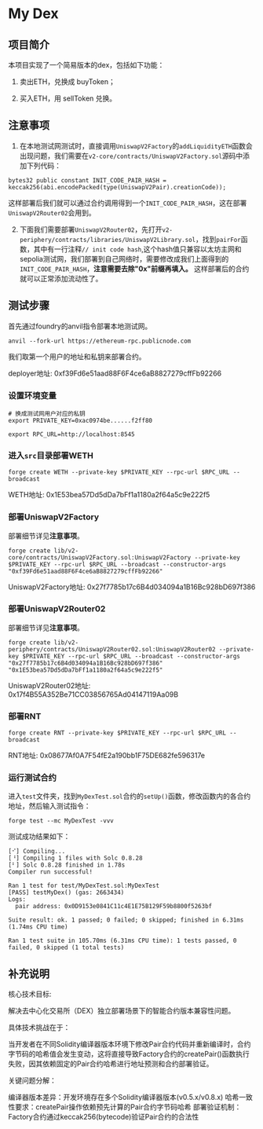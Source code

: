 # My Dex

## 项目简介

本项目实现了一个简易版本的dex，包括如下功能：

1. 卖出ETH，兑换成 buyToken；

2. 买入ETH，用 sellToken 兑换。

## 注意事项

1. 在本地测试网测试时，直接调用`UniswapV2Factory`的`addLiquidityETH`函数会出现问题，我们需要在`v2-core/contracts/UniswapV2Factory.sol`源码中添加下列代码：

```solidity
bytes32 public constant INIT_CODE_PAIR_HASH = keccak256(abi.encodePacked(type(UniswapV2Pair).creationCode));
```

这样部署后我们就可以通过合约调用得到一个`INIT_CODE_PAIR_HASH`，这在部署`UniswapV2Router02`会用到。

2. 下面我们需要部署`UniswapV2Router02`，先打开`v2-periphery/contracts/libraries/UniswapV2Library.sol`，找到`pairFor`函数，其中有一行注释`// init code hash`,这个hash值只兼容以太坊主网和sepolia测试网，我们部署到自己网络时，需要修改成我们上面得到的`INIT_CODE_PAIR_HASH`，**注意需要去除"0x"前缀再填入。** 这样部署后的合约就可以正常添加流动性了。

## 测试步骤

首先通过foundry的anvil指令部署本地测试网。

```shell
anvil --fork-url https://ethereum-rpc.publicnode.com
```

我们取第一个用户的地址和私钥来部署合约。

deployer地址: 0xf39Fd6e51aad88F6F4ce6aB8827279cffFb92266

### 设置环境变量

```shell
# 换成测试网用户对应的私钥
export PRIVATE_KEY=0xac0974be......f2ff80
```

```shell
export RPC_URL=http://localhost:8545
```

### 进入`src`目录部署WETH

```shell
forge create WETH --private-key $PRIVATE_KEY --rpc-url $RPC_URL --broadcast
```

WETH地址: 0x1E53bea57Dd5dDa7bFf1a1180a2f64a5c9e222f5

### 部署UniswapV2Factory

部署细节详见**注意事项**。

```shell
forge create lib/v2-core/contracts/UniswapV2Factory.sol:UniswapV2Factory --private-key $PRIVATE_KEY --rpc-url $RPC_URL --broadcast --constructor-args "0xf39Fd6e51aad88F6F4ce6aB8827279cffFb92266"
```

UniswapV2Factory地址: 0x27f7785b17c6B4d034094a1B16Bc928bD697f386

### 部署UniswapV2Router02

部署细节详见**注意事项**。

```shell
forge create lib/v2-periphery/contracts/UniswapV2Router02.sol:UniswapV2Router02 --private-key $PRIVATE_KEY --rpc-url $RPC_URL --broadcast --constructor-args "0x27f7785b17c6B4d034094a1B16Bc928bD697f386" "0x1E53bea57Dd5dDa7bFf1a1180a2f64a5c9e222f5"
```

UniswapV2Router02地址: 0x17f4B55A352Be71CC03856765Ad04147119Aa09B

### 部署RNT

```shell
forge create RNT --private-key $PRIVATE_KEY --rpc-url $RPC_URL --broadcast 
```

RNT地址: 0x08677Af0A7F54fE2a190bb1F75DE682fe596317e

### 运行测试合约

进入`test`文件夹，找到`MyDexTest.sol`合约的`setUp()`函数，修改函数内的各合约地址，然后输入测试指令：

```shell
forge test --mc MyDexTest -vvv
```

测试成功结果如下：

```log
[⠊] Compiling...
[⠘] Compiling 1 files with Solc 0.8.28
[⠃] Solc 0.8.28 finished in 1.78s
Compiler run successful!

Ran 1 test for test/MyDexTest.sol:MyDexTest
[PASS] testMyDex() (gas: 2663434)
Logs:
  pair address: 0x0D9153e0841C11c4E1E75B129F59b8800f5263bf

Suite result: ok. 1 passed; 0 failed; 0 skipped; finished in 6.31ms (1.74ms CPU time)

Ran 1 test suite in 105.70ms (6.31ms CPU time): 1 tests passed, 0 failed, 0 skipped (1 total tests)
```

## 补充说明

核心技术目标: 

解决去中心化交易所（DEX）独立部署场景下的智能合约版本兼容性问题。

具体技术挑战在于：

当开发者在不同Solidity编译器版本环境下修改Pair合约代码并重新编译时，合约字节码的哈希值会发生变动，这将直接导致Factory合约的createPair()函数执行失败，因其依赖固定的Pair合约哈希进行地址预测和合约部署验证。

关键问题分解：

编译器版本差异：开发环境存在多个Solidity编译器版本(v0.5.x/v0.8.x)
哈希一致性要求：createPair操作依赖预先计算的Pair合约字节码哈希
部署验证机制：Factory合约通过keccak256(bytecode)验证Pair合约的合法性
